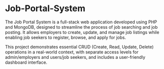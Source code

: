 # Job-Portal-System
The Job Portal System is a full-stack web application developed using PHP and MongoDB, designed to streamline the process of job searching and job posting. It allows employers to create, update, and manage job listings while enabling job seekers to register, browse, and apply for jobs.

This project demonstrates essential CRUD (Create, Read, Update, Delete) operations in a real-world context, with separate access levels for admin/employers and users/job seekers, and includes a user-friendly dashboard interface.

